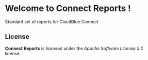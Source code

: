 # Welcome to Connect Reports !


Standard set of reports for CloudBlue Connect



## License

**Connect Reports** is licensed under the *Apache Software License 2.0* license.
